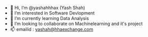 - 👋 Hi, I’m @yashahhhax (Yash Shah)
- 👀 I’m interested in  Software Devlopment
- 🌱 I’m currently learning Data Analysis
- 💞️ I’m looking to collaborate on Machinelearning and it's project
- 📫 emailid : yashah@hhaexchange.com

<!---
yashahhhax/yashahhhax is a ✨ special ✨ repository because its `README.md` (this file) appears on your GitHub profile.
You can click the Preview link to take a look at your changes.
--->
